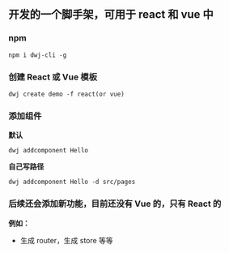 ## 开发的一个脚手架，可用于 react 和 vue 中 

### npm
```
npm i dwj-cli -g
```

### 创建 React 或 Vue 模板
```
dwj create demo -f react(or vue)
```

### 添加组件
**默认**
```
dwj addcomponent Hello
```
**自己写路径**
```
dwj addcomponent Hello -d src/pages
```

### 后续还会添加新功能，目前还没有 Vue 的，只有 React 的
**例如：**
* 生成 router，生成 store 等等
